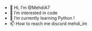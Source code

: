 - 👋 Hi, I’m @MehdiA7
- 👀 I’m interested in code
- 🌱 I’m currently learning Python !
- 📫 How to reach me discord mehdi_im

<!---
MehdiA7/MehdiA7 is a ✨ special ✨ repository because its `README.md` (this file) appears on your GitHub profile.
You can click the Preview link to take a look at your changes.
--->
